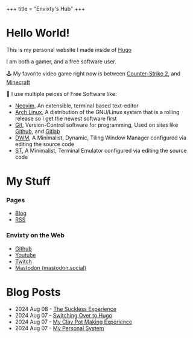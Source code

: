 +++
title = "Envixty's Hub"
+++

# Hello World!

This is my personal website I made inside of [Hugo](https://gohugo.io/)

I am both a gamer, and a free software user.

🕹 My favorite video game right now is between [Counter-Strike 2](https://www.counter-strike.net), and [Minecraft](https://minecraft.net)

💾 I use multiple peices of Free Software like:
- [Neovim](https://neovim.io/), An extensible, terminal based text-editor
- [Arch Linux](https://archlinux.org), A distribution of the GNU/Linux system that is a rolling release so I get the newest software first
- [Git](https://git-scm.com), Version-Control software for programming, Used on sites like [Github](https://github.com), and [Gitlab](https://gitlab.com)
- [DWM](https://dwm.suckless.org), A Minimalist, Dynamic, Tiling Window Manager configured via editing the source code
- [ST](https://st.suckless.org), A Minimalist, Terminal Emulator configured via editing the source code

# My Stuff

### Pages
- [Blog](/blogs)
- [RSS](/index.xml)

### Envixty on the Web
- [Github](https://github.com/redkittty)
- [Youtube](https://www.youtube.com/@-envixty)
- [Twitch](https://twitch.tv/envixty_)
- [Mastodon (mastodon.social)](https://mastodon.social/@envixty)

# Blog Posts

- 2024 Aug 08 - [The Suckless Experience](/blogs/04-the-suckless-experience)
- 2024 Aug 07 - [Switching Over to Hugo](/blogs/03-switching-to-hugo)
- 2024 Aug 07 - [My Clay Pot Making Experience](/blogs/02-the-pot-making-experience)
- 2024 Aug 07 - [My Personal System](/blogs/01-my-personal-system)

